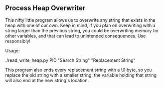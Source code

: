 ## Process Heap Overwriter

This nifty little program allows us to overwrite any string that exists in the heap with one of our own.
Keep in mind, if you plan on overwriting with a string larger than the previous string, you could be overwriting memory for other variables, and that can lead to unintended consequences. Use responsibly!

Usage:

./read_write_heap.py PID "Search String" "Replacement String"

This program also ends every replacement string with a \0 byte, so you replace the old string with a smaller string, the variable holding that string will also end at the new string's location.